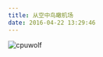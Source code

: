```yaml
---
title: 从空中鸟瞰机场
date: 2016-04-22 13:29:46
---
```



![cpuwolf](/images/data/attachment/201604/22/212924yy7hw4jlyz45azlj.jpg)

